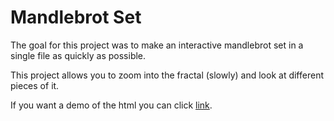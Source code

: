 # Mandlebrot Set

The goal for this project was to make an interactive mandlebrot set in a single file as quickly as possible.

This project allows you to zoom into the fractal (slowly) and look at different pieces of it.

If you want a demo of the html you can click [link].

[link]: http://htmlpreview.github.com/?https://github.com/maxwell-yaron/mandlebrot/blob/master/index.html
